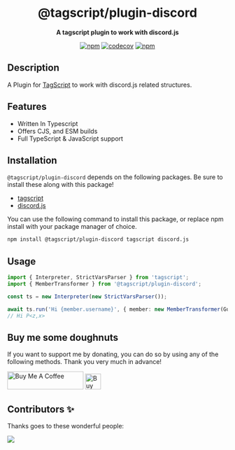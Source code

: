 <div align="center">

# @tagscript/plugin-discord

**A tagscript plugin to work with discord.js**

[![npm](https://img.shields.io/npm/dw/@tagscript/plugin-discord)](https://www.npmjs.com/package/@tagscript/plugin-discord)
[![codecov](https://codecov.io/gh/imranbarbhuiya/tagscript/branch/main/graph/badge.svg?precision=2&flag=plugin-discord)](https://codecov.io/gh/imranbarbhuiya/tagscript)
[![npm](https://img.shields.io/npm/v/@tagscript/plugin-discord?color=crimson&logo=npm&style=flat-square)](https://www.npmjs.com/package/@tagscript/plugin-discord)

</div>

## Description

A Plugin for [TagScript](https://www.npmjs.com/package/tagscript) to work with discord.js related structures.

## Features

-   Written In Typescript
-   Offers CJS, and ESM builds
-   Full TypeScript & JavaScript support

## Installation

`@tagscript/plugin-discord` depends on the following packages. Be sure to install these along with this package!

-   [tagscript](https://www.npmjs.com/package/tagscript)
-   [discord.js](https://www.npmjs.com/package/discord.js)

You can use the following command to install this package, or replace npm install with your package manager of choice.

```bash
npm install @tagscript/plugin-discord tagscript discord.js

```

## Usage

```ts copy showLineNumbers
import { Interpreter, StrictVarsParser } from 'tagscript';
import { MemberTransformer } from '@tagscript/plugin-discord';

const ts = new Interpreter(new StrictVarsParser());

await ts.run('Hi {member.username}', { member: new MemberTransformer(GuildMember) });
// Hi P<z,x>
```

## Buy me some doughnuts

If you want to support me by donating, you can do so by using any of the following methods. Thank you very much in advance!

<a href="https://www.buymeacoffee.com/parbez" target="_blank"><img src="https://cdn.buymeacoffee.com/buttons/default-orange.png" alt="Buy Me A Coffee" height="41" width="174"></a>
<a href='https://ko-fi.com/Y8Y1CBIJH' target='_blank'><img height='36' style='border:0px;height:36px;' src='https://cdn.ko-fi.com/cdn/kofi4.png?v=3' border='0' alt='Buy Me a Coffee at ko-fi.com' /></a>

## Contributors ✨

Thanks goes to these wonderful people:

<a href="https://github.com/imranbarbhuiya/TagScript/graphs/contributors">
    <img src="https://contrib.rocks/image?repo=imranbarbhuiya/TagScript" />
</a>
